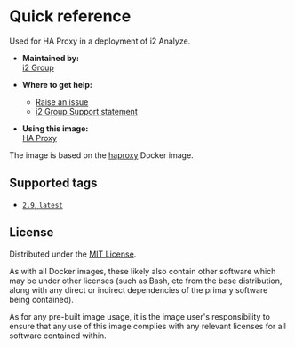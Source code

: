 # Quick reference

Used for HA Proxy in a deployment of i2 Analyze.

- **Maintained by:**  
  [i2 Group](https://i2group.com/)

- **Where to get help:**

  - [Raise an issue](https://github.com/i2group/analyze-docker/issues?q=is%3Aissue+is%3Aopen)
  - [i2 Group Support statement](https://support.i2group.com/s/support-statement)

- **Using this image:**  
  [HA Proxy](https://i2group.github.io/analyze-deployment-tooling/content/images-and-containers/load_balancer.html)

The image is based on the [haproxy](https://hub.docker.com/_/haproxy) Docker image.

## Supported tags

- [`2.9`, `latest`](https://github.com/i2group/analyze-docker/blob/main/images/haproxy/2.9/Dockerfile)

## License

Distributed under the [MIT License](https://github.com/i2group/analyze-docker/blob/main/LICENSE).

As with all Docker images, these likely also contain other software which may be under other licenses (such as Bash, etc from the base distribution, along with any direct or indirect dependencies of the primary software being contained).

As for any pre-built image usage, it is the image user's responsibility to ensure that any use of this image complies with any relevant licenses for all software contained within.
